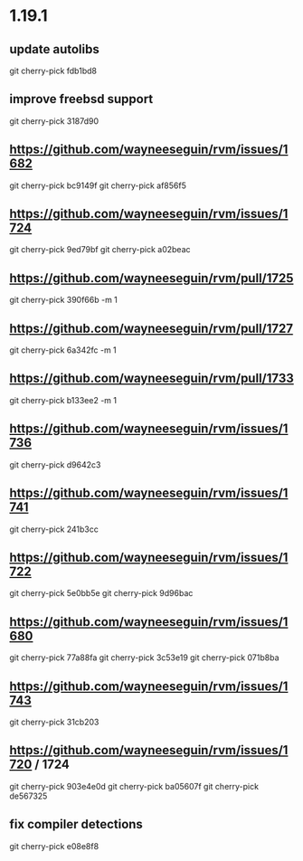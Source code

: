 # 1.19.1

## update autolibs
git cherry-pick fdb1bd8

## improve freebsd support
git cherry-pick 3187d90

## https://github.com/wayneeseguin/rvm/issues/1682
git cherry-pick bc9149f
git cherry-pick af856f5

## https://github.com/wayneeseguin/rvm/issues/1724
git cherry-pick 9ed79bf
git cherry-pick a02beac

## https://github.com/wayneeseguin/rvm/pull/1725
git cherry-pick 390f66b -m 1

## https://github.com/wayneeseguin/rvm/pull/1727
git cherry-pick 6a342fc -m 1

## https://github.com/wayneeseguin/rvm/pull/1733
git cherry-pick b133ee2 -m 1

## https://github.com/wayneeseguin/rvm/issues/1736
git cherry-pick d9642c3

## https://github.com/wayneeseguin/rvm/issues/1741
git cherry-pick 241b3cc

## https://github.com/wayneeseguin/rvm/issues/1722
git cherry-pick 5e0bb5e
git cherry-pick 9d96bac

## https://github.com/wayneeseguin/rvm/issues/1680
git cherry-pick 77a88fa
git cherry-pick 3c53e19
git cherry-pick 071b8ba

## https://github.com/wayneeseguin/rvm/issues/1743
git cherry-pick 31cb203

## https://github.com/wayneeseguin/rvm/issues/1720 / 1724
git cherry-pick 903e4e0d
git cherry-pick ba05607f
git cherry-pick de567325

## fix compiler detections
git cherry-pick e08e8f8
